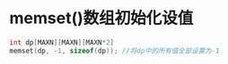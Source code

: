 # memset()数组初始化设值

```c++
int dp[MAXN][MAXN][MAXN*2]
memset(dp, -1, sizeof(dp)); //将dp中的所有值全部设置为-1
```